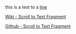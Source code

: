 this is a test to a [line](https://github.com/nsamarakkody/ChromeBrowserEnterprise/blob/main/postman/Chrome%20Policy%20API.postman_collection.json#L18)

 
[Wiki - Scroll to Text Fragment](https://en.wikipedia.org/w/index.php?title=Cat&oldid=916388819#:~:text=Claws-,Like%20almost,the%20Felidae%2C,-cats)

[Github - Scroll to Text Fragment](https://github.com/nsamarakkody/ChromeBrowserEnterprise/blob/main/postman/Chrome%20Policy%20API.postman_collection.json#:~:text=Get%20or%20list%20policies "Group was found on the controller - click to see details")

